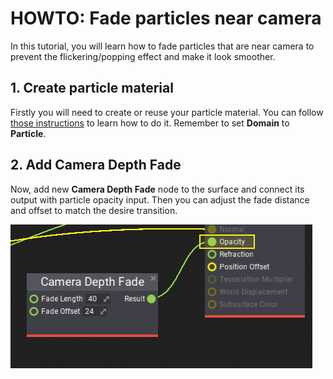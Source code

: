 # HOWTO: Fade particles near camera

In this tutorial, you will learn how to fade particles that are near camera to prevent the flickering/popping effect and make it look smoother.

## 1. Create particle material

Firstly you will need to create or reuse your particle material. You can follow [those instructions](../../graphics/materials/basics/index.md) to learn how to do it. Remember to set **Domain** to **Particle**.

## 2. Add Camera Depth Fade

Now, add new **Camera Depth Fade** node to the surface and connect its output with particle opacity input. Then you can adjust the fade distance and offset to match the desire transition.

![Camera Depth Fade](media/camera-depth-fade.jpg)
